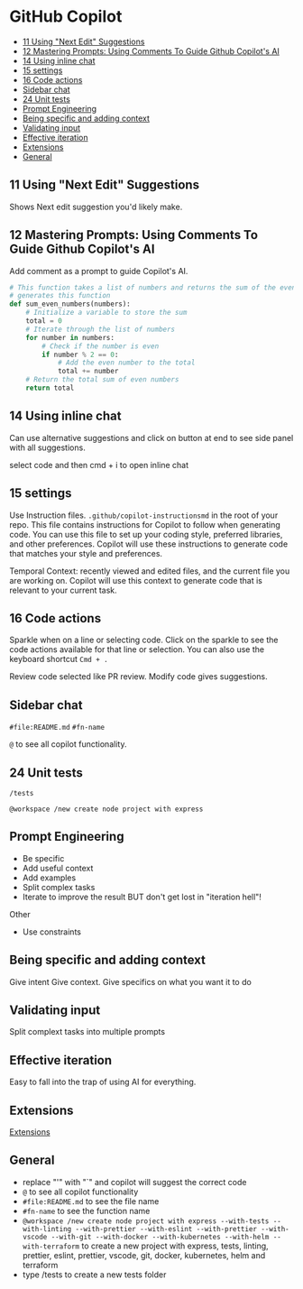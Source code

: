 # GitHub Copilot


- [11 Using "Next Edit" Suggestions](#11-using-next-edit-suggestions)
- [12 Mastering Prompts: Using Comments To Guide Github Copilot's AI](#12-mastering-prompts-using-comments-to-guide-github-copilots-ai)
- [14 Using inline chat](#14-using-inline-chat)
- [15 settings](#15-settings)
- [16 Code actions](#16-code-actions)
- [Sidebar chat](#sidebar-chat)
- [24 Unit tests](#24-unit-tests)
- [Prompt Engineering](#prompt-engineering)
- [Being specific and adding context](#being-specific-and-adding-context)
- [Validating input](#validating-input)
- [Effective iteration](#effective-iteration)
- [Extensions](#extensions)
- [General](#general)



## 11 Using "Next Edit" Suggestions

Shows Next edit suggestion you'd likely make.

## 12 Mastering Prompts: Using Comments To Guide Github Copilot's AI

Add comment as a prompt to guide Copilot's AI.

```python
# This function takes a list of numbers and returns the sum of the even numbers
# generates this function
def sum_even_numbers(numbers):
    # Initialize a variable to store the sum
    total = 0
    # Iterate through the list of numbers
    for number in numbers:
        # Check if the number is even
        if number % 2 == 0:
            # Add the even number to the total
            total += number
    # Return the total sum of even numbers
    return total
```


## 14 Using inline chat

Can use alternative suggestions and click on button at end to see side panel with all suggestions.

select code and then cmd + i to open inline chat

## 15 settings

Use Instruction files. `.github/copilot-instructionsmd` in the root of your repo. This file contains instructions for Copilot to follow when generating code. You can use this file to set up your coding style, preferred libraries, and other preferences. Copilot will use these instructions to generate code that matches your style and preferences.

Temporal Context: recently viewed and edited files, and the current file you are working on. Copilot will use this context to generate code that is relevant to your current task.

## 16 Code actions

Sparkle when on a line or selecting code. Click on the sparkle to see the code actions available for that line or selection. You can also use the keyboard shortcut `Cmd + .`

Review code selected like PR review. Modify code gives suggestions.

## Sidebar chat

`#file:README.md`
`#fn-name`

`@` to see all copilot functionality.

## 24 Unit tests

`/tests`

`@workspace /new create node project with express`

## Prompt Engineering

- Be specific
- Add useful context
- Add examples
- Split complex tasks
- Iterate to improve the result BUT don't get lost in "iteration hell"!

Other
- Use constraints

## Being specific and adding context

Give intent
Give context.
Give specifics on what you want it to do

## Validating input

Split complext tasks into multiple prompts

## Effective iteration

Easy to fall into the trap of using AI for everything.

## Extensions

[Extensions](https://github.com/marketplace?type=apps&copilot_app=true)


## General

- replace "'" with "`" and copilot will suggest the correct code
- `@` to see all copilot functionality
- `#file:README.md` to see the file name
- `#fn-name` to see the function name
- `@workspace /new create node project with express --with-tests --with-linting --with-prettier --with-eslint --with-prettier --with-vscode --with-git --with-docker --with-kubernetes --with-helm --with-terraform` to create a new project with express, tests, linting, prettier, eslint, prettier, vscode, git, docker, kubernetes, helm and terraform
- type /tests to create a new tests folder

